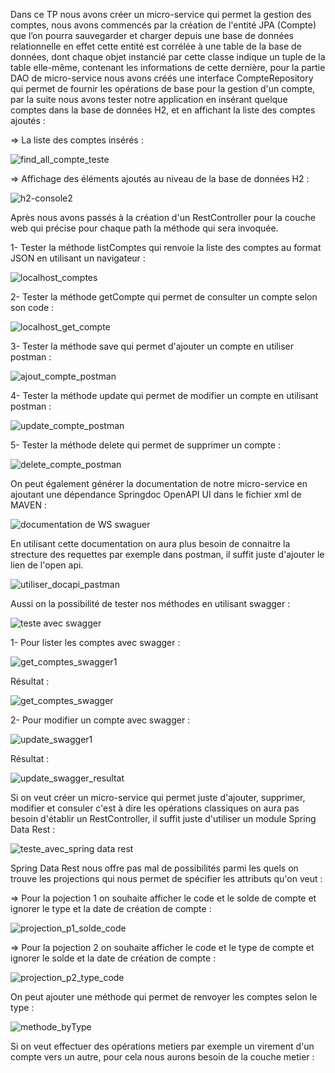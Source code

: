 Dans ce TP nous avons créer un micro-service qui permet la gestion des comptes, nous avons commencés par la création de l'entité JPA (Compte) que l’on pourra sauvegarder et charger depuis une base de données relationnelle en effet cette entité est corrélée à une table de la base de données, dont chaque objet instancié par cette classe indique un tuple de la table elle-même, contenant les informations de cette dernière, pour la partie DAO de micro-service nous avons créés une interface CompteRepository qui permet de fournir les opérations de base pour la gestion d'un compte, par la suite nous avons tester notre application en insérant quelque comptes dans la base de données H2, et en affichant la liste des comptes ajoutés :   

=> La liste des comptes insérés :

![find_all_compte_teste](https://user-images.githubusercontent.com/101976300/163172479-286d1017-d371-445d-b264-76edc51fc921.PNG)

=> Affichage des éléments ajoutés au niveau de la base de données H2 :

![h2-console2](https://user-images.githubusercontent.com/101976300/163272664-dd9ff3c1-7790-4a39-bb72-1e6b2c37e014.PNG)

Après nous avons passés à la création d'un RestController pour la couche web qui précise pour chaque path la méthode qui sera invoquée.

1- Tester la méthode listComptes qui renvoie la liste des comptes au format JSON en utilisant un navigateur :

![localhost_comptes](https://user-images.githubusercontent.com/101976300/163275020-d696f9b0-d6e6-42ee-b506-ac69182eccdd.PNG)

2- Tester la méthode getCompte qui permet de consulter un compte selon son code : 

![localhost_get_compte](https://user-images.githubusercontent.com/101976300/163275675-9b8ba1e3-8b99-4744-8297-7a6d18d60ae3.PNG)

3- Tester la méthode save qui permet d'ajouter un compte en utiliser postman :

![ajout_compte_postman](https://user-images.githubusercontent.com/101976300/163282120-e41902a0-9dcf-4141-821f-73fc84e4f984.PNG)

4- Tester la méthode update qui permet de modifier un compte en utilisant postman :

![update_compte_postman](https://user-images.githubusercontent.com/101976300/163282307-13bcb0f8-e46a-46c9-8532-d3fb033644fe.PNG)

5- Tester la méthode delete qui permet de supprimer un compte :

![delete_compte_postman](https://user-images.githubusercontent.com/101976300/163282387-0058a62c-1ecf-44ab-984d-22c5c00605fc.PNG)

On peut également générer la documentation de notre micro-service en ajoutant une dépendance Springdoc OpenAPI UI dans le fichier xml de MAVEN :

![documentation de WS swaguer](https://user-images.githubusercontent.com/101976300/163283576-44f3abca-8918-4c1f-8724-e84e622e7942.PNG)

En utilisant cette documentation on aura plus besoin de connaitre la strecture des requettes par exemple dans postman, il suffit juste d'ajouter le lien de l'open api.

![utiliser_docapi_pastman](https://user-images.githubusercontent.com/101976300/163284351-894cc350-8cc2-41a6-841d-e6da8f28c313.PNG)

Aussi on la possibilité de tester nos méthodes en utilisant swagger :

![teste avec swagger](https://user-images.githubusercontent.com/101976300/163287352-a8a26e63-13bb-4885-b3c4-d38dc6f7a9f1.PNG)

1- Pour lister les comptes avec swagger :

![get_comptes_swagger1](https://user-images.githubusercontent.com/101976300/163287411-f22d7bd1-a3d1-4f10-9ce4-fefaf8742234.PNG)

Résultat :

![get_comptes_swagger](https://user-images.githubusercontent.com/101976300/163287473-8125d8ad-8deb-479a-873b-a95de882a066.PNG)

2- Pour modifier un compte avec swagger :

![update_swagger1](https://user-images.githubusercontent.com/101976300/163287589-38e4fab5-5507-4712-bf82-d1c41df8bafd.PNG)

Résultat :

![update_swagger_resultat](https://user-images.githubusercontent.com/101976300/163287696-5daa181c-32cf-4c0c-9991-8606e3da2f05.PNG)

Si on veut créer un micro-service qui permet juste d'ajouter, supprimer, modifier et consuler c'est à dire les opérations classiques on aura pas besoin d'établir un  RestController, il suffit juste d'utiliser un module Spring Data Rest :

![teste_avec_spring data rest](https://user-images.githubusercontent.com/101976300/163288851-4ff656d9-7f1e-4d65-b16e-981dc43545c3.PNG)

Spring Data Rest nous offre pas mal de possibilités parmi les quels on trouve les projections qui nous permet de spécifier les attributs qu'on veut :

=> Pour la pojection 1 on souhaite afficher le code et le solde de compte et ignorer le type et la date de création de compte :

![projection_p1_solde_code](https://user-images.githubusercontent.com/101976300/163289472-83c3eb56-b59d-4e25-b0cb-c7257d1c0e33.PNG)

=> Pour la pojection 2 on souhaite afficher le code et le type de compte et ignorer le solde et la date de création de compte :

![projection_p2_type_code](https://user-images.githubusercontent.com/101976300/163289677-da892c3a-2a62-4dae-9ef7-c936782857f0.PNG)

On peut ajouter une méthode qui permet de renvoyer les comptes selon le type :

![methode_byType](https://user-images.githubusercontent.com/101976300/163291001-9e3b9a67-5459-4c86-bb9a-27b64851c3bb.PNG)

Si on veut effectuer des opérations metiers par exemple un virement d'un compte vers un autre, pour cela nous aurons besoin de la couche metier :






